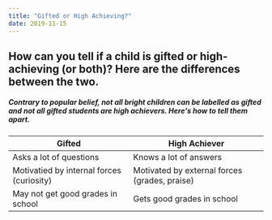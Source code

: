 ```yaml
---
title: "Gifted or High Achieving?"
date: 2019-11-15
---
```


## How can you tell if a child is gifted or high-achieving (or both)? Here are the differences between the two.
##### Contrary to popular belief, not all bright children can be labelled as gifted and not all gifted students are high achievers. Here's how to tell them apart.

Gifted | High Achiever
------------ | -------------
Asks a lot of questions | Knows a lot of answers
Motivatied by internal forces (curiosity) | Motivated by external forces (grades, praise)
May not get good grades in school | Gets good grades in school




